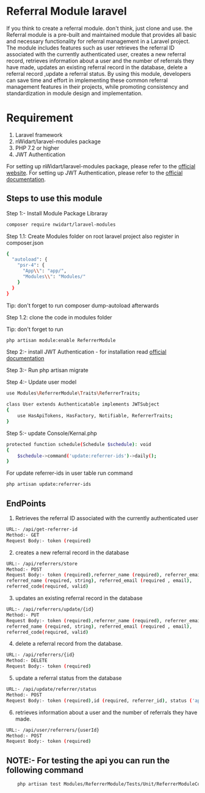 # Referral Module laravel

If you think to create a referral module. don't think, just clone and use. the Referral module is a pre-built and maintained module that provides all basic and necessary functionality for referral management in a Laravel project. The module includes features such as user retrieves the referral ID associated with the currently authenticated user, creates a new referral record, retrieves information about a user and the number of referrals they have made, updates an existing referral record in the database, delete a referral record ,update a referral status. By using this module, developers can save time and effort in implementing these common referral management features in their projects, while promoting consistency and standardization in module design and implementation.

# Requirement

1. Laravel framework
2. nWidart/laravel-modules package
3. PHP 7.2 or higher
4. JWT Authentication

For setting up nWidart/laravel-modules package, please refer to the [official website](https://nwidart.com/laravel-modules/v6/introduction). For setting up JWT Authentication, please refer to the [official documentation](https://jwt-auth.readthedocs.io/en/develop/).

## Steps to use this module

Step 1:- Install Module Package Libraray


```bash
composer require nwidart/laravel-modules
```
Step 1.1: Create Modules folder on root laravel project also register in composer.json

``` bash
{
  "autoload": {
    "psr-4": {
      "App\\": "app/",
      "Modules\\": "Modules/"
    }
  }
}
```
Tip: don't forget to run composer dump-autoload afterwards

Step 1.2: clone the code in modules folder

Tip: don't forget to run 

``` bash
php artisan module:enable ReferrerModule
```

Step 2:- install JWT Authentication - for installation read [official documentation](https://jwt-auth.readthedocs.io/en/develop/)

Step 3:- Run php artisan migrate

Step 4:- Update user model 

``` bash
use Modules\ReferrerModule\Traits\ReferrerTraits;

class User extends Authenticatable implements JWTSubject
{
    use HasApiTokens, HasFactory, Notifiable, ReferrerTraits;
}
```

Step 5:- update Console/Kernal.php 

``` bash
protected function schedule(Schedule $schedule): void
{
    $schedule->command('update:referrer-ids')->daily();
}
```

For update referrer-ids in user table run command

``` bash
php artisan update:referrer-ids
```

## EndPoints

1. Retrieves the referral ID associated with the currently authenticated user

```bash
URL:- /api/get-referrer-id
Method:- GET
Request Body:- token (required)
```

2. creates a new referral record in the database

```bash
URL:- /api/referrers/store
Method:- POST
Request Body:- token (required),referrer_name (required), referrer_email (required , email)
referred_name (required, string), referred_email (required , email),
referred_code(required, valid)
```

3. updates an existing referral record in the database

```bash
URL:- /api/referrers/update/{id}
Method:- PUT
Request Body:- token (required),referrer_name (required), referrer_email (required , email)
referred_name (required, string), referred_email (required , email),
referred_code(required, valid)
```

4. delete a referral record from the database.

```bash
URL:- /api/referrers/{id}
Method:- DELETE
Request Body:- token (required)
```

5. update a referral status from the database

```bash
URL:- /api/update/referrer/status
Method:- POST
Request Body:- token (required),id (required, referrer_id), status ('approved','reject'(string))
```

6. retrieves information about a user and the number of referrals they have made.

```bash
URL:- /api/user/referrers/{userId}
Method:- POST
Request Body:- token (required)
```

## NOTE:- For testing the api you can run the following command


```bash
    php artisan test Modules/ReferrerModule/Tests/Unit/ReferrerModuleControllerTest.php
```
